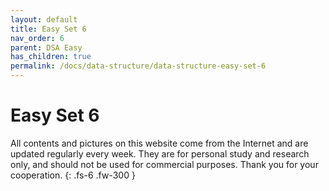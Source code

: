 ```yaml
---
layout: default
title: Easy Set 6
nav_order: 6
parent: DSA Easy
has_children: true
permalink: /docs/data-structure/data-structure-easy-set-6
---
```


# Easy Set 6

All contents and pictures on this website come from the Internet and are updated regularly every week. They are for personal study and research only, and should not be used for commercial purposes. Thank you for your cooperation.
{: .fs-6 .fw-300 }

